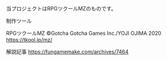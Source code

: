 当プロジェクトはRPGツクールMZのものです。

制作ツール

RPGツクールMZ
©Gotcha Gotcha Games Inc./YOJI OJIMA 2020
https://tkool.jp/mz/

解説記事
https://fungamemake.com/archives/7464
